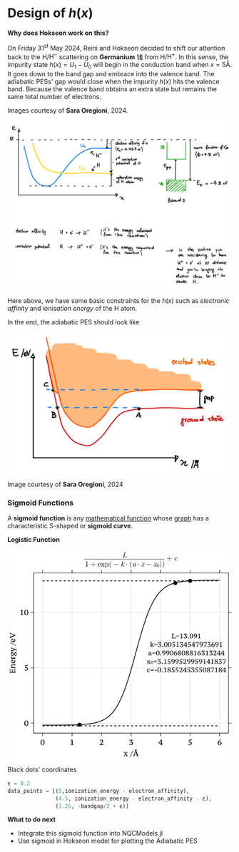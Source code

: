 # Design of $h(x)$

**Why does Hokseon work on this?**

On Friday $31^{\text{st}}$ May 2024, Reini and Hokseon decided to shift our attention back to the H/$\text{H}^{-}$ scattering on **Germanium** 锗 from H/$\text{H}^{+}$. In this sense, the impurity state $h(x)= U_1 - U_0$ will begin in the conduction band when $x=5\text{\AA}$. It goes down to the band gap and embrace into the valence band. The adiabatic PESs' gap would close when the impurity $h(x)$​ hits the valence band. Because the valence band obtains an extra state but remains the same total number of electrons.

Images courtesy of **Sara Oregioni**, 2024.

![H:H-](fig/7-Jun-2024/H:H-.jpeg)

Here above, we have some basic constraints for the $h(x)$ such as *electronic affinity* and *ionisation energy* of the H atom.

In the end, the adiabatic PES should look like 

![ideal-PES](fig/7-Jun-2024/ideal-PES.jpg)

Image courtesy of **Sara Oregioni**, 2024

### Sigmoid Functions

A **sigmoid function** is any [mathematical function](https://en.wikipedia.org/wiki/Mathematical_function) whose [graph](https://en.wikipedia.org/wiki/Graph_of_a_function) has a characteristic S-shaped or **sigmoid curve**.

**Logistic Function**

<img src="fig/7-Jun-2024/E_c=-0.24_bandgap=0.49_electron_affinity=0.754_function_type=sigmoid_ionization_energy=13.6_x_c=1.25.svg" alt="E_c=-0.24_bandgap=0.49_electron_affinity=0.754_function_type=sigmoid_ionization_energy=13.6_x_c=1.25" style="zoom:200%;" />

Black dots' coordinates

```julia
ϵ = 0.2
data_points = [(5,ionization_energy - electron_affinity),
               (4.5, ionization_energy - electron_affinity - ϵ),
               (1.25, -bandgap/2 + ϵ)]
```

**What to do next**

- Integrate this sigmoid function into NQCModels.jl
- Use sigmoid in Hokseon model for plotting the Adiabatic PES